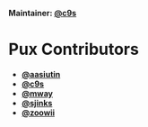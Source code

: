 **Maintainer: [@c9s](https://github.com/c9s)**

# Pux Contributors

- **[@aasiutin](https://github.com/aasiutin)**
- **[@c9s](https://github.com/c9s)**
- **[@mway](https://github.com/mway)**
- **[@sjinks](https://github.com/sjinks)**
- **[@zoowii](https://github.com/zoowii)**
